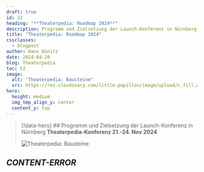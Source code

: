 ```yaml
---
draft: true
id: 22
heading: "**Theaterpedia: Roadmap 2024**"
description: Programm und Zielsetzung der Launch-Konferenz in Nürnberg
title: "Theaterpedia: Roadmap 2024"
cssclasses:
  - blogpost
author: Hans Dönitz
date: 2024-04-20
blog: Theaterpedia
toc: h2
image:
  alt: "Theaterpedia: Bausteine"
  src: https://res.cloudinary.com/little-papillon/image/upload/c_fill,w_920,h_518,ar_16:9,g_auto/v1682757014/dasei/esther_theaterfabrik.jpg
hero:
  height: medium
  img_tmp_align_y: center
  content_y: top
---
```

> [!data-hero] ## Programm und Zielsetzung der Launch-Konferenz in Nürnberg **Theaterpedia-Konferenz 21.-24. Nov 2024**
> 
> ![Theaterpedia: Bausteine](https://res.cloudinary.com/little-papillon/image/upload/c_fill,w_920,h_518,ar_16:9,g_auto/v1682757014/dasei/esther_theaterfabrik.jpg)

<!-- PUBLISH-FROM-HERE -->

## _CONTENT-ERROR_
